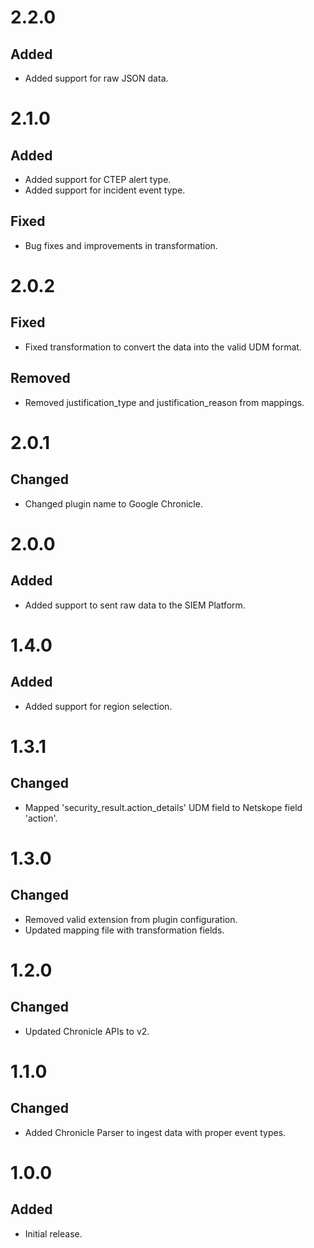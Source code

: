 # 2.2.0
## Added
- Added support for raw JSON data.

# 2.1.0
## Added
- Added support for CTEP alert type.
- Added support for incident event type.

## Fixed
- Bug fixes and improvements in transformation.

# 2.0.2

## Fixed
- Fixed transformation to convert the data into the valid UDM format.

## Removed
- Removed justification_type and justification_reason from mappings.

# 2.0.1
## Changed
- Changed plugin name to Google Chronicle.

# 2.0.0
## Added
- Added support to sent raw data to the SIEM Platform.

# 1.4.0
## Added
- Added support for region selection.

# 1.3.1
## Changed
- Mapped 'security_result.action_details' UDM field to Netskope field 'action'.

# 1.3.0
## Changed
- Removed valid extension from plugin configuration.
- Updated mapping file with transformation fields.

# 1.2.0
## Changed
- Updated Chronicle APIs to v2.

# 1.1.0
## Changed
- Added Chronicle Parser to ingest data with proper event types.

# 1.0.0
## Added
- Initial release.